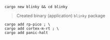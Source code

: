 

```
cargo new blinky && cd blinky
```
>    Created binary (application) `blinky` package

```
cargo add rp-pico ; \
cargo add cortex-m-rt ; \
cargo add panic-halt
```
